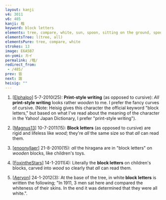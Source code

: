 ```yaml
---
layout: kanji
v4: 3011
v6: 485
kanji: 楷
keyword: block letters
elements: tree, compare, white, sun, spoon, sitting on the ground, spoon2, sitting on the ground2
elementsTree: l(tree, all)
elementsPure: tree, compare, white
strokes: 13
image: E6A5B7
on-yomi: カイ
permalink: /楷/
redirect_from:
 - /485/
prev: 皆
next: 諧
heisig: ""
---
```


1) [<a href="http://kanji.koohii.com/profile/Elphalpo">Elphalpo</a>] 5-7-2010(25): <strong>Print-style writing</strong> (as opposed to cursive): <em>All</em> <strong>print-style writing</strong> looks rather <em>wooden</em> to me. I prefer the fancy curves of cursive. (Note: Heisig gives this character the official keyword &quot;block letters,&quot; but based on what I&#039;ve read about the meaning of the character in the Yahoo! Japan Dictionary, I prefer &quot;print-style writing&quot;).

2) [<a href="http://kanji.koohii.com/profile/Magnus13">Magnus13</a>] 10-7-2011(15): <strong>Block letters</strong> (as opposed to cursive) are rigid and lifeless like <em>wood</em>; they&#039;re <em>all</em> the same size so that <em>all</em> can read them.

3) [<a href="http://kanji.koohii.com/profile/enoonyllaer">enoonyllaer</a>] 21-8-2010(15): <em>all</em> the hiragana are in &quot;block letters&quot; on <em>wooden</em> blocks, like children&#039;s toys.

4) [<a href="http://kanji.koohii.com/profile/FoxintheStars">FoxintheStars</a>] 14-1-2011(4): Literally the <strong>block letters</strong> on children&#039;s blocks, carved into <em>wood</em> so clearly that <em>all</em> can read them.

5) [<a href="http://kanji.koohii.com/profile/Aeryon">Aeryon</a>] 24-1-2012(3): At the base of the tree, in white<strong> block letters</strong> is written the following; &quot;In 1911, 3 men sat here and compared the whiteness of their skins. In the end it was determined that they were all white.&quot;.

